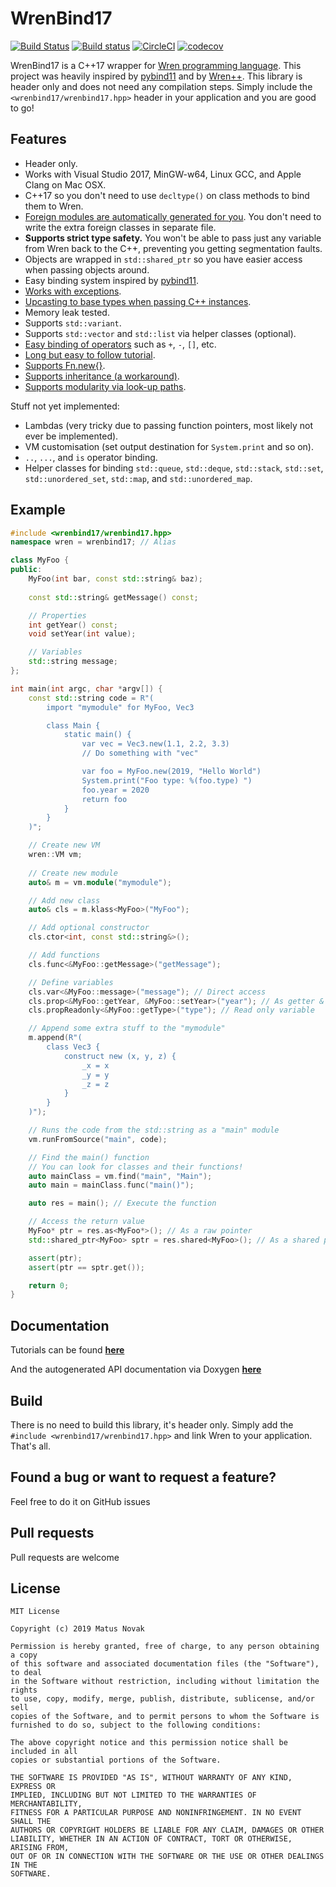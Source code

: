 # WrenBind17

[![Build Status](https://travis-ci.com/matusnovak/wrenbind17.svg?branch=master)](https://travis-ci.com/matusnovak/wrenbind17) [![Build status](https://ci.appveyor.com/api/projects/status/fy974aj37cdyxc0i/branch/master?svg=true)](https://ci.appveyor.com/project/matusnovak/wrenbind17/branch/master) [![CircleCI](https://circleci.com/gh/matusnovak/wrenbind17.svg?style=svg)](https://circleci.com/gh/matusnovak/wrenbind17) [![codecov](https://codecov.io/gh/matusnovak/wrenbind17/branch/master/graph/badge.svg)](https://codecov.io/gh/matusnovak/wrenbind17)

WrenBind17 is a C++17 wrapper for [Wren programming language](http://wren.io/). This project was heavily inspired by [pybind11](https://github.com/pybind/pybind11) and by [Wren++](https://github.com/Nelarius/wrenpp). This library is header only and does not need any compilation steps. Simply include the `<wrenbind17/wrenbind17.hpp>` header in your application and you are good to go!

## Features

* Header only.
* Works with Visual Studio 2017, MinGW-w64, Linux GCC, and Apple Clang on Mac OSX.
* C++17 so you don't need to use `decltype()` on class methods to bind them to Wren.
* [Foreign modules are automatically generated for you](https://matusnovak.github.io/wrenbind17/docs/tutorial_hello_world.html). You don't need to write the extra foreign classes in separate file.
* **Supports strict type safety.** You won't be able to pass just any variable from Wren back to the C++, preventing you getting segmentation faults.
* Objects are wrapped in `std::shared_ptr` so you have easier access when passing objects around.
* Easy binding system inspired by [pybind11](https://github.com/pybind/pybind11).
* [Works with exceptions](https://matusnovak.github.io/wrenbind17/docs/tutorial_exceptions.html).
* [Upcasting to base types when passing C++ instances](https://matusnovak.github.io/wrenbind17/docs/tutorial_upcasting.html).
* Memory leak tested.
* Supports `std::variant`.
* Supports `std::vector` and `std::list` via helper classes (optional).
* [Easy binding of operators](https://matusnovak.github.io/wrenbind17/docs/tutorial_operators.html) such as `+`, `-`, `[]`, etc.
* [Long but easy to follow tutorial](https://matusnovak.github.io/wrenbind17/docs/tutorial.html).
* [Supports Fn.new{}](https://matusnovak.github.io/wrenbind17/docs/tutorial_callbacks_fn.html).
* [Supports inheritance (a workaround)](https://matusnovak.github.io/wrenbind17/docs/tutorial_inheritance.html).
* [Supports modularity via look-up paths](https://matusnovak.github.io/wrenbind17/docs/tutorial_modules.html).

Stuff not yet implemented:

* Lambdas (very tricky due to passing function pointers, most likely not ever be implemented).
* VM customisation (set output destination for `System.print` and so on).
* `..`, `...`, and `is` operator binding.
* Helper classes for binding `std::queue`, `std::deque`, `std::stack`, `std::set`, `std::unordered_set`, `std::map`, and `std::unordered_map`.


## Example

```cpp
#include <wrenbind17/wrenbind17.hpp>
namespace wren = wrenbind17; // Alias

class MyFoo {
public:
    MyFoo(int bar, const std::string& baz);
    
    const std::string& getMessage() const;

    // Properties
    int getYear() const;
    void setYear(int value);

    // Variables
    std::string message;
};

int main(int argc, char *argv[]) {
    const std::string code = R"(
        import "mymodule" for MyFoo, Vec3

        class Main {
            static main() {
                var vec = Vec3.new(1.1, 2.2, 3.3)
                // Do something with "vec"

                var foo = MyFoo.new(2019, "Hello World")
                System.print("Foo type: %(foo.type) ")
                foo.year = 2020
                return foo
            }
        }
    )";

    // Create new VM
    wren::VM vm;
    
    // Create new module
    auto& m = vm.module("mymodule");

    // Add new class
    auto& cls = m.klass<MyFoo>("MyFoo");

    // Add optional constructor
    cls.ctor<int, const std::string&>();

    // Add functions
    cls.func<&MyFoo::getMessage>("getMessage");

    // Define variables
    cls.var<&MyFoo::message>("message"); // Direct access
    cls.prop<&MyFoo::getYear, &MyFoo::setYear>("year"); // As getter & getter
    cls.propReadonly<&MyFoo::getType>("type"); // Read only variable

    // Append some extra stuff to the "mymodule"
    m.append(R"(
        class Vec3 {
            construct new (x, y, z) {
                _x = x
                _y = y
                _z = z
            }
        }
    )");

    // Runs the code from the std::string as a "main" module
    vm.runFromSource("main", code);

    // Find the main() function
    // You can look for classes and their functions!
    auto mainClass = vm.find("main", "Main");
    auto main = mainClass.func("main()");

    auto res = main(); // Execute the function

    // Access the return value
    MyFoo* ptr = res.as<MyFoo*>(); // As a raw pointer
    std::shared_ptr<MyFoo> sptr = res.shared<MyFoo>(); // As a shared ptr

    assert(ptr);
    assert(ptr == sptr.get());

    return 0;
}
```

## Documentation

Tutorials can be found [**here**](https://matusnovak.github.io/wrenbind17/docs/tutorial.html)

And the autogenerated API documentation via Doxygen [**here**](https://matusnovak.github.io/wrenbind17/docs/doxygen/group__wrenbind17.html)

## Build

There is no need to build this library, it's header only. Simply add the `#include <wrenbind17/wrenbind17.hpp>` and link Wren to your application. That's all.

## Found a bug or want to request a feature?

Feel free to do it on GitHub issues

## Pull requests

Pull requests are welcome

## License

```
MIT License

Copyright (c) 2019 Matus Novak

Permission is hereby granted, free of charge, to any person obtaining a copy
of this software and associated documentation files (the "Software"), to deal
in the Software without restriction, including without limitation the rights
to use, copy, modify, merge, publish, distribute, sublicense, and/or sell
copies of the Software, and to permit persons to whom the Software is
furnished to do so, subject to the following conditions:

The above copyright notice and this permission notice shall be included in all
copies or substantial portions of the Software.

THE SOFTWARE IS PROVIDED "AS IS", WITHOUT WARRANTY OF ANY KIND, EXPRESS OR
IMPLIED, INCLUDING BUT NOT LIMITED TO THE WARRANTIES OF MERCHANTABILITY,
FITNESS FOR A PARTICULAR PURPOSE AND NONINFRINGEMENT. IN NO EVENT SHALL THE
AUTHORS OR COPYRIGHT HOLDERS BE LIABLE FOR ANY CLAIM, DAMAGES OR OTHER
LIABILITY, WHETHER IN AN ACTION OF CONTRACT, TORT OR OTHERWISE, ARISING FROM,
OUT OF OR IN CONNECTION WITH THE SOFTWARE OR THE USE OR OTHER DEALINGS IN THE
SOFTWARE.
```


